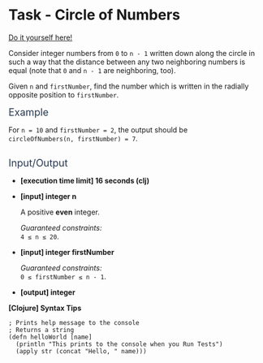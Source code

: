 # Task - Circle of Numbers

[Do it yourself here!](https://app.codesignal.com/arcade/code-arcade/intro-gates/vExYvcGnFsEYSt8nQ)

<p>Consider integer numbers from <code>0</code> to <code>n - 1</code> written down along the circle in such a way that the distance between any two neighboring numbers is equal (note that <code>0</code> and <code>n - 1</code> are neighboring, too).</p>
<p>Given <code>n</code> and <code>firstNumber</code>, find the number which is written in the radially opposite position to <code>firstNumber</code>.</p>
<p><span class="markdown--header" style="color:#2b3b52;font-size:1.4em">Example</span></p>
<p>For <code>n = 10</code> and <code>firstNumber = 2</code>, the output should be<br>
<code>circleOfNumbers(n, firstNumber) = 7</code>.</p>
<p><img src="https://codesignal.s3.amazonaws.com/tasks/circleOfNumbers/img/example.png?_tm=1582003395936" alt=""></p>
<p><span class="markdown--header" style="color:#2b3b52;font-size:1.4em">Input/Output</span></p>
<ul>
<li>
<p><strong>[execution time limit] 16 seconds (clj)</strong></p>
</li>
<li>
<p><strong>[input] integer n</strong></p>
<p>A positive <strong>even</strong> integer.</p>
<p><em>Guaranteed constraints:</em><br>
<code>4 ≤ n ≤ 20</code>.</p>
</li>
<li>
<p><strong>[input] integer firstNumber</strong></p>
<p><em>Guaranteed constraints:</em><br>
<code>0 ≤ firstNumber ≤ n - 1</code>.</p>
</li>
<li>
<p><strong>[output] integer</strong></p>
</li>
</ul>
<p><strong>[Clojure] Syntax Tips</strong></p>
<pre><code class="language-clojure"><span class="hljs-comment">; Prints help message to the console</span>
<span class="hljs-comment">; Returns a string</span>
(<span class="hljs-keyword">defn</span> <span class="hljs-title">helloWorld</span> [name] 
  (<span class="hljs-name">println</span> <span class="hljs-string">"This prints to the console when you Run Tests"</span>)
  (<span class="hljs-name"><span class="hljs-builtin-name">apply</span></span> str (<span class="hljs-name"><span class="hljs-builtin-name">concat</span></span> <span class="hljs-string">"Hello, "</span> name)))
</code></pre>
